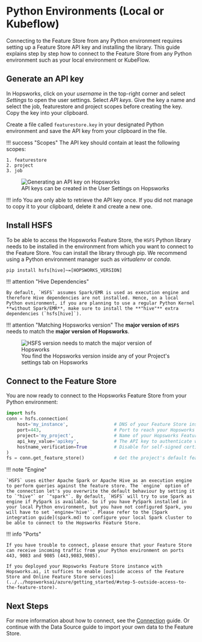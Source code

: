 # Python Environments (Local or Kubeflow)

Connecting to the Feature Store from any Python environment requires setting up a Feature Store API key and installing the library. This guide explains step by step how to connect to the Feature Store from any Python environment such as your local environment or KubeFlow.

## Generate an API key

In Hopsworks, click on your *username* in the top-right corner and select *Settings* to open the user settings. Select *API keys*. Give the key a name and select the job, featurestore and project scopes before creating the key. Copy the key into your clipboard.

Create a file called `featurestore.key` in your designated Python environment and save the API key from your clipboard in the file.

!!! success "Scopes"
    The API key should contain at least the following scopes:

    1. featurestore
    2. project
    3. job

<p align="center">
  <figure>
    <img src="../../../assets/images/api-key.png" alt="Generating an API key on Hopsworks">
    <figcaption>API keys can be created in the User Settings on Hopsworks</figcaption>
  </figure>
</p>

!!! info
    You are only able to retrieve the API key once. If you did not manage to copy it to your clipboard, delete it and create a new one.

## Install **HSFS**

To be able to access the Hopsworks Feature Store, the `HSFS` Python library needs to be installed in the environment from which you want to connect to the Feature Store. You can install the library through pip. We recommend using a Python environment manager such as *virtualenv* or *conda*.

```
pip install hsfs[hive]~=[HOPSWORKS_VERSION]
```

!!! attention "Hive Dependencies"

    By default, `HSFS` assumes Spark/EMR is used as execution engine and therefore Hive dependencies are not installed. Hence, on a local Python evnironment, if you are planning to use a regular Python Kernel **without Spark/EMR**, make sure to install the **"hive"** extra dependencies (`hsfs[hive]`).

!!! attention "Matching Hopsworks version"
    The **major version of `HSFS`** needs to match the **major version of Hopsworks**.


<p align="center">
    <figure>
        <img src="../../assets/images/hopsworks-version.png" alt="HSFS version needs to match the major version of Hopsworks">
        <figcaption>You find the Hopsworks version inside any of your Project's settings tab on Hopsworks</figcaption>
    </figure>
</p>

## Connect to the Feature Store

You are now ready to connect to the Hopsworks Feature Store from your Python environment:

```python
import hsfs
conn = hsfs.connection(
    host='my_instance',                 # DNS of your Feature Store instance
    port=443,                           # Port to reach your Hopsworks instance, defaults to 443
    project='my_project',               # Name of your Hopsworks Feature Store project
    api_key_value='apikey',             # The API key to authenticate with Hopsworks
    hostname_verification=True          # Disable for self-signed certificates
)
fs = conn.get_feature_store()           # Get the project's default feature store
```

!!! note "Engine"

    `HSFS` uses either Apache Spark or Apache Hive as an execution engine to perform queries against the feature store. The `engine` option of the connection let's you overwrite the default behaviour by setting it to `"hive"` or `"spark"`. By default, `HSFS` will try to use Spark as engine if PySpark is available. So if you have PySpark installed in your local Python environment, but you have not configured Spark, you will have to set `engine='hive'`. Please refer to the [Spark integration guide](spark.md) to configure your local Spark cluster to be able to connect to the Hopsworks Feature Store.

!!! info "Ports"

    If you have trouble to connect, please ensure that your Feature Store can receive incoming traffic from your Python environment on ports 443, 9083 and 9085 (443,9083,9085).

    If you deployed your Hopsworks Feature Store instance with Hopsworks.ai, it suffices to enable [outside access of the Feature Store and Online Feature Store services](../../hopsworksai/azure/getting_started/#step-5-outside-access-to-the-feature-store).

## Next Steps

For more information about how to connect, see the [Connection](../generated/project.md) guide. Or continue with the Data Source guide to import your own data to the Feature Store.
